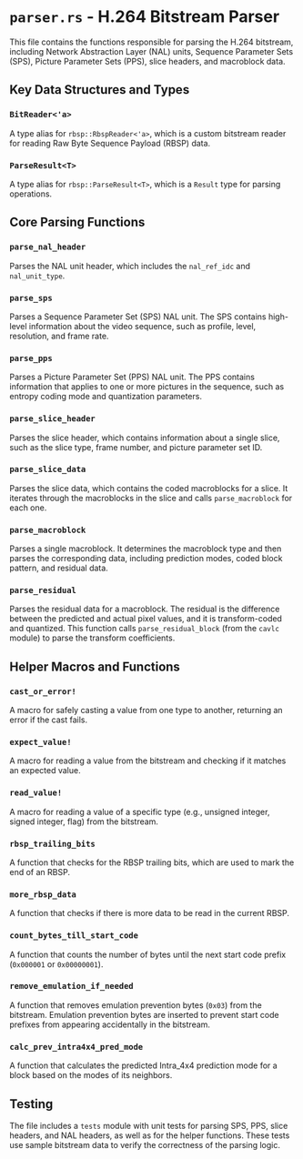 # `parser.rs` - H.264 Bitstream Parser

This file contains the functions responsible for parsing the H.264 bitstream, including Network Abstraction Layer (NAL) units, Sequence Parameter Sets (SPS), Picture Parameter Sets (PPS), slice headers, and macroblock data.

## Key Data Structures and Types

### `BitReader<'a>`

A type alias for `rbsp::RbspReader<'a>`, which is a custom bitstream reader for reading Raw Byte Sequence Payload (RBSP) data.

### `ParseResult<T>`

A type alias for `rbsp::ParseResult<T>`, which is a `Result` type for parsing operations.

## Core Parsing Functions

### `parse_nal_header`

Parses the NAL unit header, which includes the `nal_ref_idc` and `nal_unit_type`.

### `parse_sps`

Parses a Sequence Parameter Set (SPS) NAL unit. The SPS contains high-level information about the video sequence, such as profile, level, resolution, and frame rate.

### `parse_pps`

Parses a Picture Parameter Set (PPS) NAL unit. The PPS contains information that applies to one or more pictures in the sequence, such as entropy coding mode and quantization parameters.

### `parse_slice_header`

Parses the slice header, which contains information about a single slice, such as the slice type, frame number, and picture parameter set ID.

### `parse_slice_data`

Parses the slice data, which contains the coded macroblocks for a slice. It iterates through the macroblocks in the slice and calls `parse_macroblock` for each one.

### `parse_macroblock`

Parses a single macroblock. It determines the macroblock type and then parses the corresponding data, including prediction modes, coded block pattern, and residual data.

### `parse_residual`

Parses the residual data for a macroblock. The residual is the difference between the predicted and actual pixel values, and it is transform-coded and quantized. This function calls `parse_residual_block` (from the `cavlc` module) to parse the transform coefficients.

## Helper Macros and Functions

### `cast_or_error!`

A macro for safely casting a value from one type to another, returning an error if the cast fails.

### `expect_value!`

A macro for reading a value from the bitstream and checking if it matches an expected value.

### `read_value!`

A macro for reading a value of a specific type (e.g., unsigned integer, signed integer, flag) from the bitstream.

### `rbsp_trailing_bits`

A function that checks for the RBSP trailing bits, which are used to mark the end of an RBSP.

### `more_rbsp_data`

A function that checks if there is more data to be read in the current RBSP.

### `count_bytes_till_start_code`

A function that counts the number of bytes until the next start code prefix (`0x000001` or `0x00000001`).

### `remove_emulation_if_needed`

A function that removes emulation prevention bytes (`0x03`) from the bitstream. Emulation prevention bytes are inserted to prevent start code prefixes from appearing accidentally in the bitstream.

### `calc_prev_intra4x4_pred_mode`

A function that calculates the predicted Intra_4x4 prediction mode for a block based on the modes of its neighbors.

## Testing

The file includes a `tests` module with unit tests for parsing SPS, PPS, slice headers, and NAL headers, as well as for the helper functions. These tests use sample bitstream data to verify the correctness of the parsing logic.
